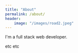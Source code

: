 ```yaml
---
title: "About"
permalink: /about/
header:
    image: "/images/road2.jpeg"
---
```


I'm a full stack web developer.


etc etc
